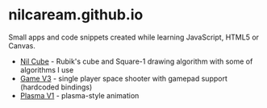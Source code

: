 # nilcaream.github.io
Small apps and code snippets created while learning JavaScript, HTML5 or Canvas.

* [Nil Cube](https://nilcaream.github.io/nil-cube) - Rubik's cube and Square-1 drawing algorithm with some of algorithms I use
* [Game V3](https://nilcaream.github.io/game-v3) - single player space shooter with gamepad support (hardcoded bindings)
* [Plasma V1](https://nilcaream.github.io/plasma-v1) - plasma-style animation